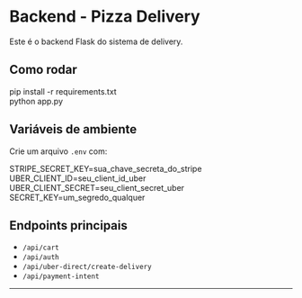 # Backend - Pizza Delivery

Este é o backend Flask do sistema de delivery.

## Como rodar

pip install -r requirements.txt <br>
python app.py


## Variáveis de ambiente

Crie um arquivo `.env` com:

STRIPE_SECRET_KEY=sua_chave_secreta_do_stripe <br>
UBER_CLIENT_ID=seu_client_id_uber <br>
UBER_CLIENT_SECRET=seu_client_secret_uber <br>
SECRET_KEY=um_segredo_qualquer


## Endpoints principais

- `/api/cart`
- `/api/auth`
- `/api/uber-direct/create-delivery`
- `/api/payment-intent`

---
